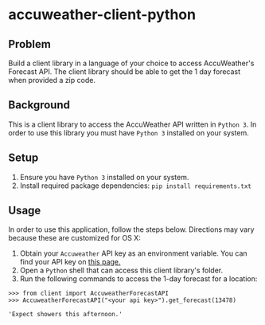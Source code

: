 # accuweather-client-python

## Problem

Build a client library in a language of your choice to access AccuWeather's Forecast API. The client library should be able to get the 1 day forecast when provided a zip code.

## Background

This is a client library to access the AccuWeather API written in `Python 3`. In order to use this library you must have `Python 3` installed on your system.

## Setup

1. Ensure you have `Python 3` installed on your system.
2. Install required package dependencies: `pip install requirements.txt`

## Usage

In order to use this application, follow the steps below. Directions may vary because these are customized for OS X:

1. Obtain your `Accuweather` API key as an environment variable. You can find your API key on [this page.](https://developer.accuweather.com/user/me/apps)
2. Open a `Python` shell that can access this client library's folder.
3. Run the following commands to access the 1-day forecast for a location:
```
>>> from client import AccuweatherForecastAPI
>>> AccuweatherForecastAPI("<your api key>").get_forecast(13478)

'Expect showers this afternoon.'
```
